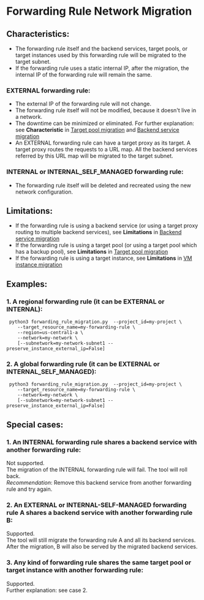 # Forwarding Rule Network Migration
## Characteristics:
* The forwarding rule itself and the backend services, target pools, or target instances used by this forwarding rule will be migrated to the target subnet.
* If the forwarding rule uses a static internal IP, after the migration, the internal IP of the forwarding rule will remain the same.
### EXTERNAL forwarding rule:
* The external IP of the forwarding rule will not change.
* The forwarding rule itself will not be modified, because it doesn't live in a network. 
* The downtime can be minimized or eliminated. For further explanation: see **Characteristic** in [Target pool migration](./TARGET_POOL_README.md) and [Backend service migration](./BACKEND_SERVICE_README.md)
* An EXTERNAL forwarding rule can have a target proxy as its target. A target proxy routes the requests to a URL map. All the backend services referred by this URL map will be migrated to the target subnet.
### INTERNAL or INTERNAL_SELF_MANAGED forwarding rule:
* The forwarding rule itself will be deleted and recreated using the new network configuration. 
## Limitations:
* If the forwarding rule is using a backend service (or using a target proxy routing to multiple backend services), see **Limitations** in [Backend service migration](./BACKEND_SERVICE_README.md)
* If the forwarding rule is using a target pool (or using a target pool which has a backup pool), see **Limitations** in [Target pool migration](./TARGET_POOL_README.md)
* If the forwarding rule is using a target instance, see **Limitations** in [VM instance migration](./VM_INSTANCE_README.md)
## Examples:
### 1. A regional forwarding rule (it can be EXTERNAL or INTERNAL):
     python3 forwarding_rule_migration.py  --project_id=my-project \
        --target_resource_name=my-forwarding-rule \
        --region=us-central1-a \
        --network=my-network \
        [--subnetwork=my-network-subnet1 --preserve_instance_external_ip=False]
     
### 2. A global forwarding rule (it can be EXTERNAL or INTERNAL_SELF_MANAGED):
     python3 forwarding_rule_migration.py  --project_id=my-project \
        --target_resource_name=my-forwarding-rule \
        --network=my-network \
        [--subnetwork=my-network-subnet1 --preserve_instance_external_ip=False]
        
## Special cases:
### 1. An INTERNAL forwarding rule shares a backend service with another forwarding rule:
Not supported. \
The migration of the INTERNAL forwarding rule will fail. The tool will roll back. \
*Recommendation*: Remove this backend service from another forwarding rule and try again.
### 2. An EXTERNAL or INTERNAL-SELF-MANAGED forwarding rule A shares a backend service with another forwarding rule B:
Supported. \
The tool will still migrate the forwarding rule A and all its backend services. 
After the migration, B will also be served by the migrated backend services. 
### 3. Any kind of forwarding rule shares the same target pool or target instance with another forwarding rule:
Supported. \
Further explanation: see case 2.
 